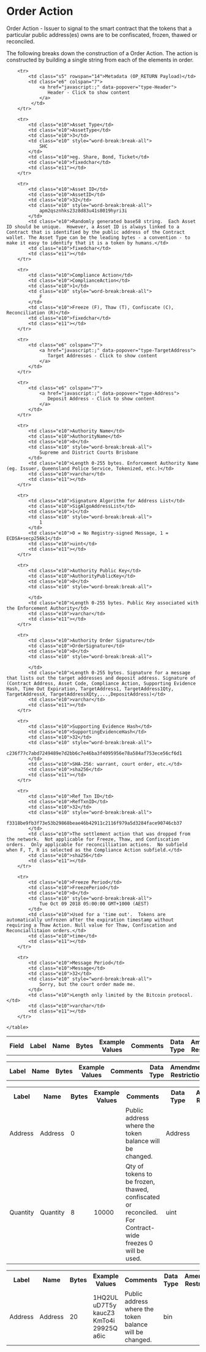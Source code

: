 
# Order Action

Order Action -  Issuer to signal to the smart contract that the tokens that a particular public address(es) owns are to be confiscated, frozen, thawed or reconciled.

The following breaks down the construction of a Order Action. The action is constructed by building a single string from each of the elements in order.

<div class="ritz grid-container" dir="ltr">
    <table class="waffle" cellspacing="0" cellpadding="0" table-layout=fixed width=100%>
         <tr style='height:19px;'>
            <th style="width:6%" class="s0">Field</th>
            <th style="width:9%" class="s1">Label</th>
            <th style="width:9%" class="s1">Name</th>
            <th style="width:2%" class="s1">Bytes</th>
            <th style="width:29%" class="s1">Example Values</th>
            <th style="width:26%" class="s1">Comments</th>
            <th style="width:5%" class="s1">Data Type</th>
            <th style="width:14%" class="s2">Amendment Restrictions</th>
        </tr>

        <tr>
            <td class="s5" rowspan="14">Metadata (OP_RETURN Payload)</td>
            <td class="e6" colspan="7">
                <a href="javascript:;" data-popover="type-Header">
                   Header - Click to show content
                </a>
             </td>
        </tr>

        <tr>
            <td class="e10">Asset Type</td>
            <td class="e10">AssetType</td>
            <td class="e10">3</td>
            <td class="e10" style="word-break:break-all">
                SHC
            </td>
            <td class="e10">eg. Share, Bond, Ticket</td>
            <td class="e10">fixedchar</td>
            <td class="e11"></td>
        </tr>

        <tr>
            <td class="e10">Asset ID</td>
            <td class="e10">AssetID</td>
            <td class="e10">32</td>
            <td class="e10" style="word-break:break-all">
                apm2qsznhks23z8d83u41s8019hyri3i
            </td>
            <td class="e10">Randomly generated base58 string.  Each Asset ID should be unique.  However, a Asset ID is always linked to a Contract that is identified by the public address of the Contract wallet. The Asset Type can be the leading bytes - a convention - to make it easy to identify that it is a token by humans.</td>
            <td class="e10">fixedchar</td>
            <td class="e11"></td>
        </tr>

        <tr>
            <td class="e10">Compliance Action</td>
            <td class="e10">ComplianceAction</td>
            <td class="e10">1</td>
            <td class="e10" style="word-break:break-all">
                F
            </td>
            <td class="e10">Freeze (F), Thaw (T), Confiscate (C), Reconciliation (R)</td>
            <td class="e10">fixedchar</td>
            <td class="e11"></td>
        </tr>

        <tr>
            <td class="e6" colspan="7">
                <a href="javascript:;" data-popover="type-TargetAddress">
                   Target Addresses - Click to show content
                </a>
            </td>
        </tr>

        <tr>
            <td class="e6" colspan="7">
                <a href="javascript:;" data-popover="type-Address">
                   Deposit Address - Click to show content
                </a>
            </td>
        </tr>

        <tr>
            <td class="e10">Authority Name</td>
            <td class="e10">AuthorityName</td>
            <td class="e10">8</td>
            <td class="e10" style="word-break:break-all">
                Supreme and District Courts Brisbane
            </td>
            <td class="e10">Length 0-255 bytes. Enforcement Authority Name (eg. Issuer, Queensland Police Service, Tokenized, etc.)</td>
            <td class="e10">varchar</td>
            <td class="e11"></td>
        </tr>

        <tr>
            <td class="e10">Signature Algorithm for Address List</td>
            <td class="e10">SigAlgoAddressList</td>
            <td class="e10">1</td>
            <td class="e10" style="word-break:break-all">
                1
            </td>
            <td class="e10">0 = No Registry-signed Message, 1 = ECDSA+secp256k1</td>
            <td class="e10">uint</td>
            <td class="e11"></td>
        </tr>

        <tr>
            <td class="e10">Authority Public Key</td>
            <td class="e10">AuthorityPublicKey</td>
            <td class="e10">8</td>
            <td class="e10" style="word-break:break-all">
                
            </td>
            <td class="e10">Length 0-255 bytes. Public Key associated with the Enforcement Authority</td>
            <td class="e10">varchar</td>
            <td class="e11"></td>
        </tr>

        <tr>
            <td class="e10">Authority Order Signature</td>
            <td class="e10">OrderSignature</td>
            <td class="e10">8</td>
            <td class="e10" style="word-break:break-all">
                
            </td>
            <td class="e10">Length 0-255 bytes. Signature for a message that lists out the target addresses and deposit address. Signature of (Contract Address, Asset Code, Compliance Action, Supporting Evidence Hash, Time Out Expiration, TargetAddress1, TargetAddress1Qty, TargetAddressX, TargetAddressXQty,...,DepositAddress)</td>
            <td class="e10">varchar</td>
            <td class="e11"></td>
        </tr>

        <tr>
            <td class="e10">Supporting Evidence Hash</td>
            <td class="e10">SupportingEvidenceHash</td>
            <td class="e10">32</td>
            <td class="e10" style="word-break:break-all">
                c236f77c7abd7249489e7d2bb6c7e46ba3f4095956e78a584af753ece56cf6d1
            </td>
            <td class="e10">SHA-256: warrant, court order, etc.</td>
            <td class="e10">sha256</td>
            <td class="e11"></td>
        </tr>

        <tr>
            <td class="e10">Ref Txn ID</td>
            <td class="e10">RefTxnID</td>
            <td class="e10">32</td>
            <td class="e10" style="word-break:break-all">
                f3318be9fb3f73e53b29868beae46b42911c2116f979a5d3284face90746cb37
            </td>
            <td class="e10">The settlement action that was dropped from the network.  Not applicable for Freeze, Thaw, and Confiscation orders.  Only applicable for reconcilliation actions.  No subfield when F, T, R is selected as the Compliance Action subfield.</td>
            <td class="e10">sha256</td>
            <td class="e11"></td>
        </tr>

        <tr>
            <td class="e10">Freeze Period</td>
            <td class="e10">FreezePeriod</td>
            <td class="e10">8</td>
            <td class="e10" style="word-break:break-all">
                Tue Oct 09 2018 05:00:00 GMT+1000 (AEST)
            </td>
            <td class="e10">Used for a 'time out'.  Tokens are automatically unfrozen after the expiration timestamp without requiring a Thaw Action. Null value for Thaw, Confiscation and Reconciallitaion orders.</td>
            <td class="e10">time</td>
            <td class="e11"></td>
        </tr>

        <tr>
            <td class="e10">Message Period</td>
            <td class="e10">Message</td>
            <td class="e10">32</td>
            <td class="e10" style="word-break:break-all">
                Sorry, but the court order made me.
            </td>
            <td class="e10">Length only limited by the Bitcoin protocol.</td>
            <td class="e10">varchar</td>
            <td class="e11"></td>
        </tr>

    </table>
</div>


<div class="ui modal" id="type-Header">
    <i class="close icon"></i>
    <div class="content docs-content">
        <table class="ui table">
            <tr style='height:19px;'>
                <th style="width:9%" class="s1">Label</th>
                <th style="width:9%" class="s1">Name</th>
                <th style="width:2%" class="s1">Bytes</th>
                <th style="width:29%" class="s1">Example Values</th>
                <th style="width:26%" class="s1">Comments</th>
                <th style="width:5%" class="s1">Data Type</th>
                <th style="width:14%" class="s2">Amendment Restrictions</th>
            </tr>
        </table>
    </div>
</div>

<div class="ui modal" id="type-TargetAddress">
    <i class="close icon"></i>
    <div class="content docs-content">
        <table class="ui table">
            <tr style='height:19px;'>
                <th style="width:9%" class="s1">Label</th>
                <th style="width:9%" class="s1">Name</th>
                <th style="width:2%" class="s1">Bytes</th>
                <th style="width:29%" class="s1">Example Values</th>
                <th style="width:26%" class="s1">Comments</th>
                <th style="width:5%" class="s1">Data Type</th>
                <th style="width:14%" class="s2">Amendment Restrictions</th>
            </tr>
            <tr>
                <td class="e10">Address</td>
                <td class="e10">Address</td>
                <td class="e10">0</td>
                <td class="e10" style="word-break:break-all"></td>
                <td class="e10">Public address where the token balance will be changed.</td>
                <td class="e10">Address</td>
                <td class="e11"></td>
            </tr>
            <tr>
                <td class="e10">Quantity</td>
                <td class="e10">Quantity</td>
                <td class="e10">8</td>
                <td class="e10" style="word-break:break-all">10000</td>
                <td class="e10">Qty of tokens to be frozen, thawed, confiscated or reconciled. For Contract-wide freezes 0 will be used.</td>
                <td class="e10">uint</td>
                <td class="e11"></td>
            </tr>
        </table>
    </div>
</div>

<div class="ui modal" id="type-Address">
    <i class="close icon"></i>
    <div class="content docs-content">
        <table class="ui table">
            <tr style='height:19px;'>
                <th style="width:9%" class="s1">Label</th>
                <th style="width:9%" class="s1">Name</th>
                <th style="width:2%" class="s1">Bytes</th>
                <th style="width:29%" class="s1">Example Values</th>
                <th style="width:26%" class="s1">Comments</th>
                <th style="width:5%" class="s1">Data Type</th>
                <th style="width:14%" class="s2">Amendment Restrictions</th>
            </tr>
            <tr>
                <td class="e10">Address</td>
                <td class="e10">Address</td>
                <td class="e10">20</td>
                <td class="e10" style="word-break:break-all">1HQ2ULuD7T5ykaucZ3KmTo4i29925Qa6ic</td>
                <td class="e10">Public address where the token balance will be changed.</td>
                <td class="e10">bin</td>
                <td class="e11"></td>
            </tr>
        </table>
    </div>
</div>

